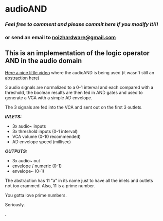 # audioAND

### _Feel free to comment and please commit here if you modify it!!!_
### or send an email to noizhardware@gmail.com

## This is an implementation of the logic operator AND in the audio domain
[Here a nice little video](https://youtu.be/du7YeRkbu44) where the audioAND is being used (it wasn't still an abstraction here)

3 audio signals are normalized to a 0-1 interval and each compared with a threshold, the boolean results are then fed in AND gates and used to generate a VCA with a simple AD envelope.

The 3 signals are fed into the VCA and sent out on the first 3 outlets.

**_INLETS:_**
- 3x audio~ inputs
- 3x threshold inputs (0-1 interval)
- VCA volume (0-10 recommended)
- AD envelope speed (millisec)

**_OUTPUTS:_**
- 3x audio~ out
- envelope / numeric (0-1)
- envelope~ (0-1)




The abstraction has 11 "a" in its name just to have all the inlets and outlets not too crammed. Also, 11 is a prime number.

You gotta love prime numbers.

Seriously.

.

